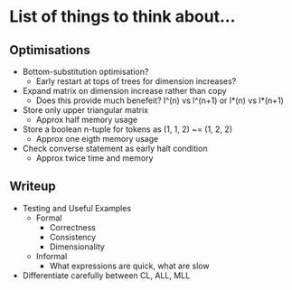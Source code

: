 # List of things to think about...


## Optimisations
* Bottom-substitution optimisation?
    * Early restart at tops of trees for dimension increases?
* Expand matrix on dimension increase rather than copy
    * Does this provide much benefeit? l^(n) vs l^(n+1) or l*(n) vs l*(n+1)
* Store only upper triangular matrix
    * Approx half memory usage
* Store a boolean n-tuple for tokens as (1, 1, 2) ~= (1, 2, 2)
    * Approx one eigth memory usage
* Check converse statement as early halt condition
    * Approx twice time and memory


## Writeup
* Testing and Useful Examples
    * Formal
        * Correctness
        * Consistency
        * Dimensionality
    * Informal
        * What expressions are quick, what are slow
* Differentiate carefully between CL, ALL, MLL
